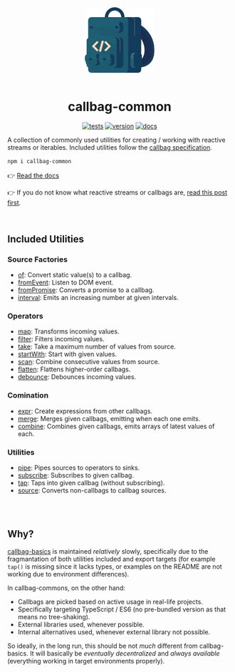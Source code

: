 <div align="center">
  <img src="/callbag.svg" width="156"/>
  <br><br>
  <h1>callbag-common</h1>
  
  [![tests](https://img.shields.io/github/workflow/status/loreanvictor/callbag-common/Test?label=tests&logo=mocha&logoColor=green&style=flat-square)](https://github.com/loreanvictor/callbag-common/actions?query=workflow%3A%22Test%22)
[![version](https://img.shields.io/npm/v/callbag-common?logo=npm&style=flat-square)](https://www.npmjs.com/package/callbag-common)
[![docs](https://img.shields.io/badge/%20-docs-blue?logo=read%20the%20docs&logoColor=white&style=flat-square)](https://loreanvictor.github.io/callbag-common/)
</div>

A collection of commonly used utilities for creating / working with reactive streams or iterables.
Included utilities follow the [callbag specification](https://github.com/callbag/callbag).
```bash
npm i callbag-common
```

👉 [Read the docs](https://loreanvictor.github.io/callbag-common/)

👉 If you do not know what reactive streams or callbags are,
  [read this post first](https://loreanvictor.github.io/callbag-common/what-are-callbags).

<br>

## Included Utilities

### Source Factories

- [of](https://loreanvictor.github.io/callbag-common/factory/of): Convert static value(s) to a callbag.
- [fromEvent](https://loreanvictor.github.io/callbag-common/factory/from-event): Listen to DOM event.
- [fromPromise](https://loreanvictor.github.io/callbag-common/factory/from-promise): Converts a promise to a callbag.
- [interval](https://loreanvictor.github.io/callbag-common/factory/interval): Emits an increasing number at given intervals.

### Operators

- [map](https://loreanvictor.github.io/callbag-common/operator/map): Transforms incoming values.
- [filter](https://loreanvictor.github.io/callbag-common/operator/filter): Filters incoming values.
- [take](https://loreanvictor.github.io/callbag-common/operator/take): Take a maximum number of values from source.
- [startWith](https://loreanvictor.github.io/callbag-common/operator/start-with): Start with given values.
- [scan](https://loreanvictor.github.io/callbag-common/operator/scan): Combine consecutive values from source.
- [flatten](https://loreanvictor.github.io/callbag-common/operator/flatten): Flattens higher-order callbags.
- [debounce](https://loreanvictor.github.io/callbag-common/operator/debounce): Debounces incoming values.


### Comination

- [expr](https://loreanvictor.github.io/callbag-common/combine/expr): Create expressions from other callbags.
- [merge](https://loreanvictor.github.io/callbag-common/combine/merge): Merges given callbags, emitting when each one emits.
- [combine](https://loreanvictor.github.io/callbag-common/combine/combine): Combines given callbags, emits arrays of latest values of each.

### Utilities

- [pipe](https://loreanvictor.github.io/callbag-common/util/pipe): Pipes sources to operators to sinks.
- [subscribe](https://loreanvictor.github.io/callbag-common/util/subscribe): Subscribes to given callbag.
- [tap](https://loreanvictor.github.io/callbag-common/util/tap): Taps into given callbag (without subscribing).
- [source](https://loreanvictor.github.io/callbag-common/util/source): Converts non-callbags to callbag sources.

<br>

<br>

## Why?

[callbag-basics](https://github.com/staltz/callbag-basics) is maintained _relatively_ slowly, specifically due to the fragmantation
of both utilities included and export targets (for example `tap()` is missing since it lacks types, or examples 
on the README are not working due to environment differences).

In callbag-commons, on the other hand:

- Callbags are picked based on active usage in real-life projects.
- Specifically targeting TypeScript / ES6 (no pre-bundled version as that means no tree-shaking).
- External libraries used, whenever possible.
- Internal alternatives used, whenever external library not possible.

So ideally, in the long run, this should be not _much_ different from callbag-basics. It will basically be
_eventually decentralized_ and _always available_ (everything working in target environments properly).


